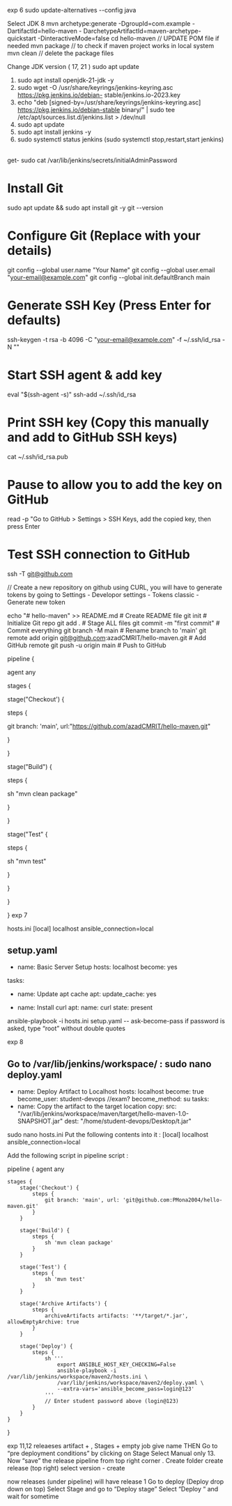 exp 6
sudo update-alternatives --config java

Select JDK 8
mvn archetype:generate -DgroupId=com.example -DartifactId=hello-maven -
DarchetypeArtifactId=maven-archetype-quickstart -DinteractiveMode=false
cd hello-maven
// UPDATE POM file if needed
mvn package // to check if maven project works in local system
mvn clean
// delete the package files

Change JDK version ( 17, 21 )
sudo apt update
1. sudo apt install openjdk-21-jdk -y
2. sudo wget -O /usr/share/keyrings/jenkins-keyring.asc https://pkg.jenkins.io/debian-
stable/jenkins.io-2023.key
3. echo &quot;deb [signed-by=/usr/share/keyrings/jenkins-keyring.asc]
https://pkg.jenkins.io/debian-stable binary/&quot; | sudo tee
/etc/apt/sources.list.d/jenkins.list &gt; /dev/null
4. sudo apt update
5. sudo apt install jenkins -y
6. sudo systemctl status jenkins
   (sudo systemctl stop,restart,start jenkins)
 

get- sudo cat /var/lib/jenkins/secrets/initialAdminPassword

# Install Git
sudo apt update &amp;&amp; sudo apt install git -y
git --version

# Configure Git (Replace with your details)
git config --global user.name &quot;Your Name&quot;
git config --global user.email &quot;your-email@example.com&quot;
git config --global init.defaultBranch main
# Generate SSH Key (Press Enter for defaults)
ssh-keygen -t rsa -b 4096 -C &quot;your-email@example.com&quot; -f ~/.ssh/id_rsa -N &quot;&quot;
# Start SSH agent &amp; add key
eval &quot;$(ssh-agent -s)&quot;
ssh-add ~/.ssh/id_rsa
# Print SSH key (Copy this manually and add to GitHub SSH keys)
cat ~/.ssh/id_rsa.pub
# Pause to allow you to add the key on GitHub
read -p &quot;Go to GitHub &gt; Settings &gt; SSH Keys, add the copied key, then press Enter 
# Test SSH connection to GitHub
ssh -T git@github.com

// Create a new repository on github using CURL, you will have to generate tokens by
going to Settings - Developor settings - Tokens classic -  Generate new token

echo &quot;# hello-maven&quot; &gt;&gt; README.md # Create README file
git init # Initialize Git repo
git add . # Stage ALL files
git commit -m &quot;first commit&quot; # Commit everything
git branch -M main # Rename branch to &#39;main&#39;
git remote add origin git@github.com:azadCMRIT/hello-maven.git # Add GitHub remote
git push -u origin main # Push to GitHub

pipeline {

agent any

stages {

stage("Checkout&#39;) {

steps {

git branch: &#39;main&#39;, url:"https://github.com/azadCMRIT/hello-maven.git" 

}

}

stage("Build") {

steps {


sh "mvn clean package"

}

}

stage("Test" {

steps {


sh "mvn test"

}

}



}

}
exp 7

hosts.ini
[local]
localhost ansible_connection=local

setup.yaml
---
- name: Basic Server Setup
hosts: localhost
become: yes 

tasks:
- name: Update apt cache
apt:
update_cache: yes

- name: Install curl
apt:
name: curl
state: present

ansible-playbook -i hosts.ini setup.yaml --
ask-become-pass
if password is asked, type “root” without double quotes

exp 8

Go to /var/lib/jenkins/workspace/ :
sudo nano deploy.yaml
---
- name: Deploy Artifact to Localhost
hosts: localhost
become: true
become_user: student-devops //exam?
become_method: su
tasks:
- name: Copy the artifact to the target location
copy:
src: "/var/lib/jenkins/workspace/maven/target/hello-maven-1.0-SNAPSHOT.jar"
dest: "/home/student-devops/Desktop/t.jar"

sudo nano hosts.ini
Put the following contents into it :
[local]
localhost ansible_connection=local

Add the following script in pipeline script :

pipeline {
    agent any

    stages {
        stage('Checkout') {
            steps {
                git branch: 'main', url: 'git@github.com:PMona2004/hello-maven.git'
            }
        }

        stage('Build') {
            steps {
                sh 'mvn clean package'
            }
        }

        stage('Test') {
            steps {
                sh 'mvn test'
            }
        }

        stage('Archive Artifacts') {
            steps {
                archiveArtifacts artifacts: '**/target/*.jar', allowEmptyArchive: true
            }
        }

        stage('Deploy') {
            steps {
                sh '''
                    export ANSIBLE_HOST_KEY_CHECKING=False
                    ansible-playbook -i /var/lib/jenkins/workspace/maven2/hosts.ini \
                    /var/lib/jenkins/workspace/maven2/deploy.yaml \
                    --extra-vars='ansible_become_pass=login@123'
                '''
                // Enter student password above (login@123)
            }
        }
    }
}

exp 11,12 releaeses artifact + , Stages + empty job give name THEN 
Go to “pre deployment conditions” by clicking on Stage 
Select Manual only
13. Now “save” the release pipeline from top right corner  .  Create folder
create release (top right) select version  - create

now releases (under pipeline) will have release 1 
Go to deploy (Deploy drop down on top)
Select Stage and go to “Deploy stage”
Select “Deploy “ and wait for sometime





